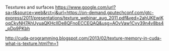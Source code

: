 Tesxtures and surfaces
https://www.google.com/url?sa=t&source=web&rct=j&url=https://on-demand.gputechconf.com/gtc-express/2011/presentations/texture_webinar_aug_2011.pdf&ved=2ahUKEwjKoqCkvNH7AhUyuaQKHcIIDe8QFnoECCEQAQ&usg=AOvVaw1Cvy39n4v8bs4_pDp9PKbh

http://cuda-programming.blogspot.com/2013/02/texture-memory-in-cuda-what-is-texture.html?m=1
